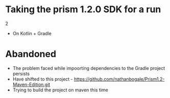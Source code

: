 
# Taking the prism 1.2.0 SDK for a run
2
- On Kotlin + Gradle

# Abandoned
- The problem faced while impoorting dependencies to the Gradle project persists
- Have shifted to this project - https://github.com/nathanbogale/Prism1.2-Maven-Edition.git
- Trying to build the project on maven this time
